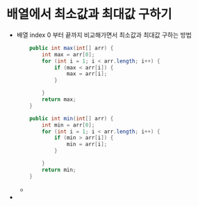 # 배열에서 최소값과 최대값 구하기

+ 배열 index 0 부터 끝까지 비교해가면서 최소값과 최대값 구하는 방법

    ```java
        public int max(int[] arr) {
            int max = arr[0];
            for (int i = 1; i < arr.length; i++) {
                if (max < arr[i]) {
                    max = arr[i];
                }

            }
            return max;
        }

        public int min(int[] arr) {
            int min = arr[0];
            for (int i = 1; i < arr.length; i++) {
                if (min > arr[i]) {
                    min = arr[i];
                }

            }
            return min;
        }
    ```
    + 

+ 
